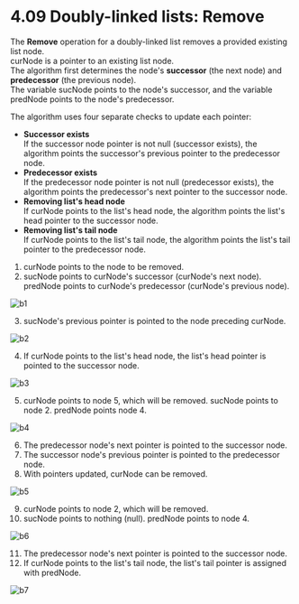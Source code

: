 # 4.09 Doubly-linked lists: Remove

The **Remove** operation for a doubly-linked list removes a provided existing list node.   
curNode is a pointer to an existing list node.   
The algorithm first determines the node's **successor** (the next node) and **predecessor** (the previous node).   
The variable sucNode points to the node's successor, and the variable predNode points to the node's predecessor.   

The algorithm uses four separate checks to update each pointer:
* **Successor exists**   
If the successor node pointer is not null (successor exists), the algorithm points the successor's previous pointer to the predecessor node.   
* **Predecessor exists**   
If the predecessor node pointer is not null (predecessor exists), the algorithm points the predecessor's next pointer to the successor node.   
* **Removing list's head node**   
If curNode points to the list's head node, the algorithm points the list's head pointer to the successor node.   
* **Removing list's tail node**   
If curNode points to the list's tail node, the algorithm points the list's tail pointer to the predecessor node.   

1. curNode points to the node to be removed.
2. sucNode points to curNode's successor (curNode's next node). predNode points to curNode's predecessor (curNode's previous node).

![b1](https://github.com/ijaejun1025/CIS223-Algorithms/assets/154036705/6f7f8836-031b-4b83-b908-6bee674f11b0)

3. sucNode's previous pointer is pointed to the node preceding curNode.

![b2](https://github.com/ijaejun1025/CIS223-Algorithms/assets/154036705/bdc245f0-426b-4e98-adc8-4e0bd1378371)

4. If curNode points to the list's head node, the list's head pointer is pointed to the successor node.

![b3](https://github.com/ijaejun1025/CIS223-Algorithms/assets/154036705/2fd674e0-f62d-407e-8998-abe9208873eb)

5. curNode points to node 5, which will be removed. sucNode points to node 2. predNode points node 4.

![b4](https://github.com/ijaejun1025/CIS223-Algorithms/assets/154036705/20407d2c-d1c0-48a1-bae1-4125e45c95a2)

6. The predecessor node's next pointer is pointed to the successor node.
7. The successor node's previous pointer is pointed to the predecessor node.
8. With pointers updated, curNode can be removed.

![b5](https://github.com/ijaejun1025/CIS223-Algorithms/assets/154036705/75f8835a-f17e-4da1-9170-a0cdb88b5b48)

9. curNode points to node 2, which will be removed.
10. sucNode points to nothing (null). predNode points to node 4.

![b6](https://github.com/ijaejun1025/CIS223-Algorithms/assets/154036705/b971e37a-5f0d-474e-afd5-bbf890bce774)

11. The predecessor node's next pointer is pointed to the successor node.
12. If curNode points to the list's tail node, the list's tail pointer is assigned with predNode.

![b7](https://github.com/ijaejun1025/CIS223-Algorithms/assets/154036705/317d562d-603c-486b-a253-63c97ce4e908)
